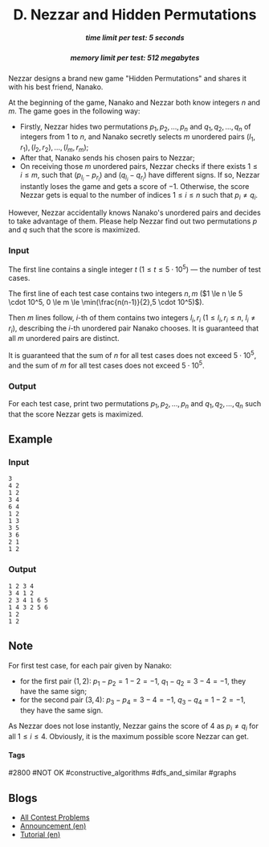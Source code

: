 <h1 style='text-align: center;'> D. Nezzar and Hidden Permutations</h1>

<h5 style='text-align: center;'>time limit per test: 5 seconds</h5>
<h5 style='text-align: center;'>memory limit per test: 512 megabytes</h5>

Nezzar designs a brand new game "Hidden Permutations" and shares it with his best friend, Nanako.

At the beginning of the game, Nanako and Nezzar both know integers $n$ and $m$. The game goes in the following way:

* Firstly, Nezzar hides two permutations $p_1,p_2,\ldots,p_n$ and $q_1,q_2,\ldots,q_n$ of integers from $1$ to $n$, and Nanako secretly selects $m$ unordered pairs $(l_1,r_1),(l_2,r_2),\ldots,(l_m,r_m)$;
* After that, Nanako sends his chosen pairs to Nezzar;
* On receiving those $m$ unordered pairs, Nezzar checks if there exists $1 \le i \le m$, such that $(p_{l_i}-p_{r_i})$ and $(q_{l_i}-q_{r_i})$ have different signs. If so, Nezzar instantly loses the game and gets a score of $-1$. Otherwise, the score Nezzar gets is equal to the number of indices $1 \le i \le n$ such that $p_i \neq q_i$.

However, Nezzar accidentally knows Nanako's unordered pairs and decides to take advantage of them. Please help Nezzar find out two permutations $p$ and $q$ such that the score is maximized.

### Input

The first line contains a single integer $t$ ($1 \le t \le 5 \cdot 10^5$) — the number of test cases.

The first line of each test case contains two integers $n,m$ ($1 \le n \le 5 \cdot 10^5, 0 \le m \le \min(\frac{n(n-1)}{2},5 \cdot 10^5)$). 

Then $m$ lines follow, $i$-th of them contains two integers $l_i,r_i$ ($1 \le l_i,r_i \le n$, $l_i \neq r_i$), describing the $i$-th unordered pair Nanako chooses. It is guaranteed that all $m$ unordered pairs are distinct.

It is guaranteed that the sum of $n$ for all test cases does not exceed $5 \cdot 10^5$, and the sum of $m$ for all test cases does not exceed $5\cdot 10^5$.

### Output

For each test case, print two permutations $p_1,p_2,\ldots,p_n$ and $q_1,q_2,\ldots,q_n$ such that the score Nezzar gets is maximized.

## Example

### Input


```text
3
4 2
1 2
3 4
6 4
1 2
1 3
3 5
3 6
2 1
1 2
```
### Output


```text
1 2 3 4
3 4 1 2
2 3 4 1 6 5
1 4 3 2 5 6
1 2
1 2
```
## Note

For first test case, for each pair given by Nanako:

* for the first pair $(1,2)$: $p_1 - p_2 = 1 - 2 = -1$, $q_1 - q_2 = 3 - 4 = -1$, they have the same sign;
* for the second pair $(3,4)$: $p_3 - p_4 = 3 - 4 = -1$, $q_3 - q_4 = 1 - 2 = -1$, they have the same sign.

As Nezzar does not lose instantly, Nezzar gains the score of $4$ as $p_i \neq q_i$ for all $1 \leq i \leq 4$. Obviously, it is the maximum possible score Nezzar can get.



#### Tags 

#2800 #NOT OK #constructive_algorithms #dfs_and_similar #graphs 

## Blogs
- [All Contest Problems](../Codeforces_Round_698_(Div._1).md)
- [Announcement (en)](../blogs/Announcement_(en).md)
- [Tutorial (en)](../blogs/Tutorial_(en).md)
